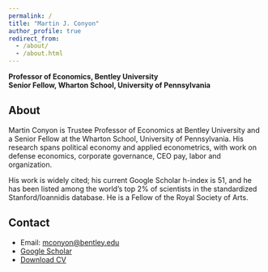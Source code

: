 ```yaml
---
permalink: /
title: "Martin J. Conyon"
author_profile: true
redirect_from: 
  - /about/
  - /about.html
---
```


**Professor of Economics, Bentley University**  
**Senior Fellow, Wharton School, University of Pennsylvania**


## About
Martin Conyon is Trustee Professor of Economics at Bentley University and a Senior Fellow at the Wharton School, University of Pennsylvania. His research spans political economy and applied econometrics, with work on defense economics, corporate governance, CEO pay, labor and organization.

His work is widely cited; his current Google Scholar h-index is 51, and he has been listed among the world’s top 2% of scientists in the standardized Stanford/Ioannidis database. He is a Fellow of the Royal Society of Arts.

## Contact
- Email: [mconyon@bentley.edu](mailto:mconyon@bentley.edu)
- [Google Scholar](https://scholar.google.com/citations?user=nVRG_-wAAAAJ)
- [Download CV](/files/cv.pdf)
